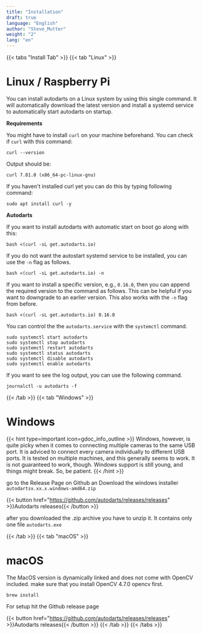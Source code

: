 ```yaml
---
title: "Installation"
draft: true
language: "English"
author: "Steve_Mutter"
weight: "2"
lang: "en"
---
```



{{< tabs "Install Tab" >}}
{{< tab "Linux" >}}
# Linux / Raspberry Pi

You can install autodarts on a Linux system by using this single command. It will automatically download the latest version and install a systemd service to automatically start autodarts on startup. 


**Requirements**

You might have to install `curl` on your machine beforehand. You can check if `curl` with this command:

```curl --version```

Output should be:
``` 
curl 7.81.0 (x86_64-pc-linux-gnu) 
```

If you haven't installed curl yet you can do this by typing following command:
```
sudo apt install curl -y
```


**Autodarts**

If you want to install autodarts with automatic start on boot go along with this:
```
bash <(curl -sL get.autodarts.io)
```


If you do not want the autostart systemd service to be installed, you can use the `-n` flag as follows.
```
bash <(curl -sL get.autodarts.io) -n
```

If you want to install a specific version, e.g., `0.16.0`, then you can append the required version to the command as follows. This can be helpful if you want to downgrade to an earlier version. This also works with the `-n` flag from before.
```
bash <(curl -sL get.autodarts.io) 0.16.0
```

You can control the the `autodarts.service` with the `systemctl` command.

```
sudo systemctl start autodarts
sudo systemctl stop autodarts
sudo systemctl restart autodarts
sudo systemctl status autodarts
sudo systemctl disable autodarts
sudo systemctl enable autodarts
```

If you want to see the log output, you can use the following command.
```
journalctl -u autodarts -f
```



{{< /tab >}}
{{< tab "Windows" >}}
# Windows 

{{< hint type=important icon=gdoc_info_outline >}}
Windows, however, is quite picky when it comes to connecting multiple cameras to the same USB port. It is adviced to connect every camera individually to different USB ports. It is tested on multiple machines, and this generally seems to work. It is not guaranteed to work, though. Windows support is still young, and things might break. So, be patient.
{{< /hint >}}

go to the Release Page on Github an Download the windows installer `autodartsx.xx.x.windows-amd64.zip`

{{< button href="https://github.com/autodarts/releases/releases" >}}Autodarts releases{{< /button >}}

after you downloaded the .zip archive you have to unzip it. It contains only one file `autodarts.exe`


{{< /tab >}}
{{< tab "macOS" >}} 
# macOS

The MacOS version is dynamically linked and does not come with OpenCV included.
make sure that you install OpenCV 4.7.0 opencv first.
```
brew install
```

For setup hit the Github release page

{{< button href="https://github.com/autodarts/releases/releases" >}}Autodarts releases{{< /button >}}
{{< /tab >}}
{{< /tabs >}}